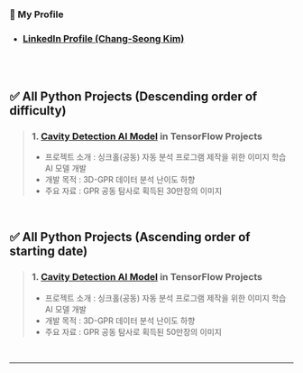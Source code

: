 <!-- Introduction -->
### 🎁 My Profile
- ### [LinkedIn Profile (Chang-Seong Kim)](https://www.linkedin.com/in/chang-seong-kim-7826142a0/)

<br>
<br>

<!-- Contents -->
## ✅ All Python Projects (Descending order of difficulty)
> ### 1. [Cavity Detection AI Model](https://github.com/Kim-src/Cavity-Detection-AI-Model) in TensorFlow Projects
> - 프로젝트 소개 : 싱크홀(공동) 자동 분석 프로그램 제작을 위한 이미지 학습 AI 모델 개발
> - 개발 목적 : 3D-GPR 데이터 분석 난이도 하향
> - 주요 자료 : GPR 공동 탐사로 획득된 30만장의 이미지

<br>

## ✅ All Python Projects (Ascending order of starting date)
> ### 1. [Cavity Detection AI Model](https://github.com/Kim-src/Cavity-Detection-AI-Model) in TensorFlow Projects
> - 프로젝트 소개 : 싱크홀(공동) 자동 분석 프로그램 제작을 위한 이미지 학습 AI 모델 개발
> - 개발 목적 : 3D-GPR 데이터 분석 난이도 하향
> - 주요 자료 : GPR 공동 탐사로 획득된 50만장의 이미지

<br>

***

<br>
<br>
<br>
